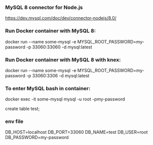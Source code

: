 ### MySQL 8 connector for Node.js
https://dev.mysql.com/doc/dev/connector-nodejs/8.0/

### Run Docker container with MySQL 8:
docker run --name some-mysql -e MYSQL_ROOT_PASSWORD=my-password -p 33060:33060 -d mysql:latest

### Run Docker container with MySQL 8 with knex:
docker run --name some-mysql -e MYSQL_ROOT_PASSWORD=my-password -p 33060:3306 -d mysql:latest

### To enter MySQL bash in container:
docker exec -it some-mysql mysql -u root -pmy-password

create table test;

### env file
DB_HOST=localhost
DB_PORT=33060
DB_NAME=test
DB_USER=root
DB_PASSWORD=my-password